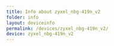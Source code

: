 ```yaml
---
title: Info about zyxel_nbg-419n_v2
folder: info
layout: deviceinfo
permalink: /devices/zyxel_nbg-419n_v2/
device: zyxel_nbg-419n_v2
---
```

